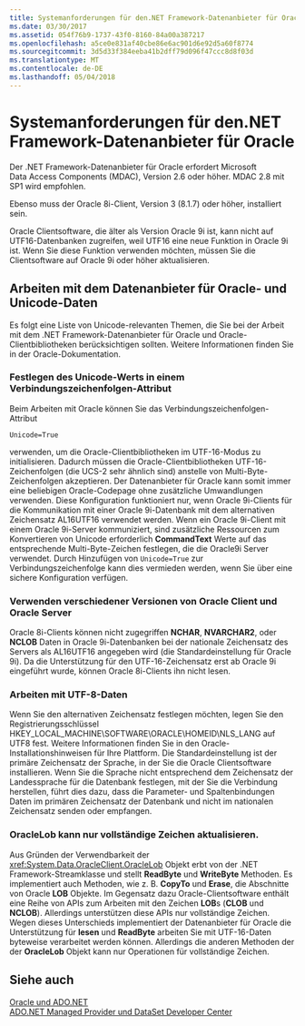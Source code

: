 ```yaml
---
title: Systemanforderungen für den.NET Framework-Datenanbieter für Oracle
ms.date: 03/30/2017
ms.assetid: 054f76b9-1737-43f0-8160-84a00a387217
ms.openlocfilehash: a5ce0e831af40cbe86e6ac901d6e92d5a60f8774
ms.sourcegitcommit: 3d5d33f384eeba41b2dff79d096f47ccc8d8f03d
ms.translationtype: MT
ms.contentlocale: de-DE
ms.lasthandoff: 05/04/2018
---
```

# <a name="system-requirements-for-the-net-framework-data-provider-for-oracle"></a>Systemanforderungen für den.NET Framework-Datenanbieter für Oracle
Der .NET Framework-Datenanbieter für Oracle erfordert Microsoft Data Access Components (MDAC), Version 2.6 oder höher. MDAC 2.8 mit SP1 wird empfohlen.  
  
 Ebenso muss der Oracle 8i-Client, Version 3 (8.1.7) oder höher, installiert sein.  
  
 Oracle Clientsoftware, die älter als Version Oracle 9i ist, kann nicht auf UTF16-Datenbanken zugreifen, weil UTF16 eine neue Funktion in Oracle 9i ist. Wenn Sie diese Funktion verwenden möchten, müssen Sie die Clientsoftware auf Oracle 9i oder höher aktualisieren.  
  
## <a name="working-with-the-data-provider-for-oracle-and-unicode-data"></a>Arbeiten mit dem Datenanbieter für Oracle- und Unicode-Daten  
 Es folgt eine Liste von Unicode-relevanten Themen, die Sie bei der Arbeit mit dem .NET Framework-Datenanbieter für Oracle und Oracle-Clientbibliotheken berücksichtigen sollten. Weitere Informationen finden Sie in der Oracle-Dokumentation.  
  
### <a name="setting-the-unicode-value-in-a-connection-string-attribute"></a>Festlegen des Unicode-Werts in einem Verbindungszeichenfolgen-Attribut  
 Beim Arbeiten mit Oracle können Sie das Verbindungszeichenfolgen-Attribut   
  
```  
Unicode=True   
```  
  
 verwenden, um die Oracle-Clientbibliotheken im UTF-16-Modus zu initialisieren. Dadurch müssen die Oracle-Clientbibliotheken UTF-16-Zeichenfolgen (die UCS-2 sehr ähnlich sind) anstelle von Multi-Byte-Zeichenfolgen akzeptieren. Der Datenanbieter für Oracle kann somit immer eine beliebigen Oracle-Codepage ohne zusätzliche Umwandlungen verwenden. Diese Konfiguration funktioniert nur, wenn Oracle 9i-Clients für die Kommunikation mit einer Oracle 9i-Datenbank mit dem alternativen Zeichensatz AL16UTF16 verwendet werden. Wenn ein Oracle 9i-Client mit einem Oracle 9i-Server kommuniziert, sind zusätzliche Ressourcen zum Konvertieren von Unicode erforderlich **CommandText** Werte auf das entsprechende Multi-Byte-Zeichen festlegen, die die Oracle9i Server verwendet. Durch Hinzufügen von `Unicode=True` zur Verbindungszeichenfolge kann dies vermieden werden, wenn Sie über eine sichere Konfiguration verfügen.  
  
### <a name="mixing-versions-of-oracle-client-and-oracle-server"></a>Verwenden verschiedener Versionen von Oracle Client und Oracle Server  
 Oracle 8i-Clients können nicht zugegriffen **NCHAR**, **NVARCHAR2**, oder **NCLOB** Daten in Oracle 9i-Datenbanken bei der nationale Zeichensatz des Servers als AL16UTF16 angegeben wird (die Standardeinstellung für Oracle 9i). Da die Unterstützung für den UTF-16-Zeichensatz erst ab Oracle 9i eingeführt wurde, können Oracle 8i-Clients ihn nicht lesen.  
  
### <a name="working-with-utf-8-data"></a>Arbeiten mit UTF-8-Daten  
 Wenn Sie den alternativen Zeichensatz festlegen möchten, legen Sie den Registrierungsschlüssel HKEY_LOCAL_MACHINE\SOFTWARE\ORACLE\HOMEID\NLS_LANG auf UTF8 fest. Weitere Informationen finden Sie in den Oracle-Installationshinweisen für Ihre Plattform. Die Standardeinstellung ist der primäre Zeichensatz der Sprache, in der Sie die Oracle Clientsoftware installieren. Wenn Sie die Sprache nicht entsprechend dem Zeichensatz der Landessprache für die Datenbank festlegen, mit der Sie die Verbindung herstellen, führt dies dazu, dass die Parameter- und Spaltenbindungen Daten im primären Zeichensatz der Datenbank und nicht im nationalen Zeichensatz senden oder empfangen.  
  
### <a name="oraclelob-can-only-update-full-characters"></a>OracleLob kann nur vollständige Zeichen aktualisieren.  
 Aus Gründen der Verwendbarkeit der <xref:System.Data.OracleClient.OracleLob> Objekt erbt von der .NET Framework-Streamklasse und stellt **ReadByte** und **WriteByte** Methoden. Es implementiert auch Methoden, wie z. B. **CopyTo** und **Erase**, die Abschnitte von Oracle **LOB** Objekte. Im Gegensatz dazu Oracle-Clientsoftware enthält eine Reihe von APIs zum Arbeiten mit den Zeichen **LOB**s (**CLOB** und **NCLOB**). Allerdings unterstützen diese APIs nur vollständige Zeichen. Wegen dieses Unterschieds implementiert der Datenanbieter für Oracle die Unterstützung für **lesen** und **ReadByte** arbeiten Sie mit UTF-16-Daten byteweise verarbeitet werden können. Allerdings die anderen Methoden der der **OracleLob** Objekt kann nur Operationen für vollständige Zeichen.  
  
## <a name="see-also"></a>Siehe auch  
 [Oracle und ADO.NET](../../../../docs/framework/data/adonet/oracle-and-adonet.md)  
 [ADO.NET Managed Provider und DataSet Developer Center](http://go.microsoft.com/fwlink/?LinkId=217917)
